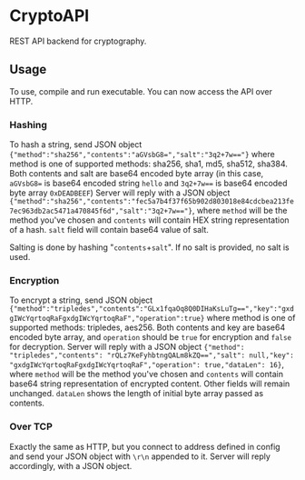 # CryptoAPI
REST API backend for cryptography.

## Usage
To use, compile and run executable. You can now access the API over HTTP.

### Hashing
To hash a string, send JSON object `{"method":"sha256","contents":"aGVsbG8=","salt":"3q2+7w=="}`
where method is one of supported methods: sha256, sha1, md5, sha512, sha384. Both contents and salt are base64 encoded byte array (in this case, `aGVsbG8=` is base64 encoded string `hello` and `3q2+7w==` is base64 encoded byte array `0xDEADBEEF`)
Server will reply with a JSON object `{"method":"sha256","contents":"fec5a7b4f37f65b902d803018e84cdcbea213fe7ec963db2ac5471a470845f6d","salt":"3q2+7w=="}`, where `method` will be the method you've chosen and `contents` will contain HEX string representation of a hash. `salt` field will contain base64 value of salt.

Salting is done by hashing "`contents`+`salt`". If no salt is provided, no salt is used.

### Encryption
To encrypt a string, send JSON object `{"method":"tripledes","contents":"GLx1fqaOq8Q0DIHaKsLuTg==","key":"gxdgIWcYqrtoqRaFgxdgIWcYqrtoqRaF","operation":true}`
where method is one of supported methods: tripledes, aes256. Both contents and key are base64 encoded byte array, and `operation` should be `true` for encryption and `false` for decryption.
Server will reply with a JSON object `{"method": "tripledes","contents": "rQLz7KeFyhbtngQALm8kZQ==","salt": null,"key": "gxdgIWcYqrtoqRaFgxdgIWcYqrtoqRaF","operation": true,"dataLen": 16}`, where `method` will be the method you've chosen and `contents` will contain base64 string representation of encrypted content. Other fields will remain unchanged. `dataLen` shows the length of initial byte array passed as contents.

### Over TCP
Exactly the same as HTTP, but you connect to address defined in config and send your JSON object with `\r\n` appended to it. Server will reply accordingly, with a JSON object.